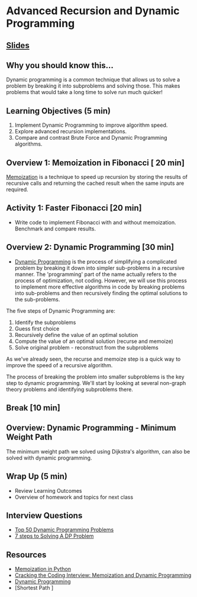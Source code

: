 # Advanced Recursion and Dynamic Programming

## [Slides](https://docs.google.com/presentation/d/1l_PiwpgssIQpflZxSo9NHYObCaIpQeQAs6W6g4FgVVY/edit#slide=id.g5df7b93ad9_0_0)

## Why you should know this...
Dynamic programming is a common technique that allows us to solve a problem by breaking it into subproblems and solving those.  This makes problems that would take a long time to solve run much quicker!


## Learning Objectives (5 min)

1. Implement Dynamic Programming to improve algorithm speed.
1. Explore advanced recursion implementations.
1. Compare and contrast Brute Force and Dynamic Programming algorithms.


## Overview 1: Memoization in Fibonacci [ 20 min]

[Memoization](https://en.wikipedia.org/wiki/Memoization) is a technique  to speed up recursion by storing the results of recursive calls and returning the cached result when the same inputs are required.  

## Activity 1: Faster Fibonacci [20 min]
- Write code to implement Fibonacci with and without memoization.  Benchmark and compare results.


## Overview 2: Dynamic Programming [30 min]
- [Dynamic Programming](https://en.wikipedia.org/wiki/Dynamic_programming) is the process of simplifying a complicated problem by breaking it down into simpler sub-problems in a recursive manner.  The 'programming' part of the name actually refers to the process of optimization, not coding.  However, we will use this process to implement more effective algorithms in code by breaking problems into sub-problems and then recursively finding the optimal solutions to the sub-problems.

The five steps of Dynamic Programming are:
1. Identify the subproblems
1. Guess first choice
1. Recursively define the value of an optimal solution
1. Compute the value of an optimal solution (recurse and memoize)
1. Solve original problem - reconstruct from the subproblems

As we've already seen, the recurse and memoize step is a quick way to improve the speed of a recursive algorithm.  

The process of breaking the problem into smaller subproblems is the key step to dynamic programming. We'll start by looking at several non-graph theory problems and identifying subproblems there.

## Break [10 min]

## Overview: Dynamic Programming - Minimum Weight Path
The minimum weight path we solved using Dijkstra's algorithm, can also be solved with dynamic programming. 



## Wrap Up (5 min)

- Review Learning Outcomes
- Overview of homework and topics for next class


## Interview Questions
- [Top 50 Dynamic Programming Problems](https://blog.usejournal.com/top-50-dynamic-programming-practice-problems-4208fed71aa3)
- [7 steps to Solving A DP Problem](https://www.freecodecamp.org/news/follow-these-steps-to-solve-any-dynamic-programming-interview-problem-cc98e508cd0e/)

## Resources

- [Memoization in Python](https://www.python-course.eu/python3_memoization.php)
- [Cracking the Coding Interview: Memoization and Dynamic Programming](https://www.youtube.com/watch?v=P8Xa2BitN3I)
- [Dynamic Programming](https://brilliant.org/wiki/problem-solving-dynamic-programming/)
- [Shortest Path ]

